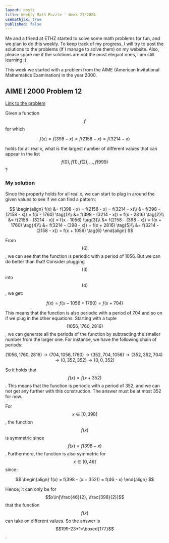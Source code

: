 ```yaml
---
layout: posts
title: Weekly Math Puzzle - Week 21/2024
usemathjax: true
published: false
---
```


Me and a friend at ETHZ started to solve some math problems for fun, and we plan to do this weekly.
To keep track of my progress, I will try to post the solutions to the problems (if I manage to solve them) on my website.
Also, please spare me if the solutions are not the most elegant ones, I am still learning :)

This week we started with a problem from the AIME (American Invitational Mathematics Examination) in the year 2000.

## AIME I 2000 Problem 12

[Link to the problem](https://artofproblemsolving.com/wiki/index.php/2000_AIME_I_Problems)

Given a function $$f$$ for which

$$f(x) = f(398 - x) = f(2158 - x) = f(3214 - x)$$

holds for all real $x,$ what is the largest number of different values that can appear in the list $$f(0),f(1),f(2),\ldots,f(999)$$?

### My solution

Since the property holds for all real $x$, we can start to plug in around the given values to see if we can find a pattern:

$$
\begin{align}
f(x) &= f(398 - x) = f(2158 - x) = f(3214 - x)\\
&= f(398 - (2158 - x)) = f(x - 1760) \tag{1}\\
&= f(398 - (3214 - x)) = f(x - 2816) \tag{2}\\
&= f(2158 - (3214 - x)) = f(x - 1056) \tag{3}\\
&= f(2158 - (398 - x)) = f(x + 1760) \tag{4}\\
&= f(3214 - (398 - x)) = f(x + 2816) \tag{5}\\
&= f(3214 - (2158 - x)) = f(x + 1056) \tag{6}
\end{align}
$$

From $$(6)$$, we can see that the function is periodic with a period of 1056.
But we can do better than that! Consider plugging $$(3)$$ into $$(4)$$, we get:

$$
f(x) = f(x - 1056 + 1760) = f(x + 704)
$$

This means that the function is also periodic with a period of 704 and so on if we plug in the other equations.
Starting with a tuple $$(1056, 1760, 2816)$$, we can generate all the periods of the function by subtracting the smaller number from the larger one.
For instance, we have the following chain of periods:

$$
(1056, 1760, 2816) \rightarrow (704, 1056, 1760) \rightarrow (352, 704, 1056) \rightarrow (352, 352, 704) \rightarrow (0, 352, 352) \rightarrow (0, 0, 352)
$$

So it holds that $$f(x) = f(x + 352)$$.
This means that the function is periodic with a period of 352, and we can not get any further with this construction.
The answer must be at most 352 for now.

For $$x\in[0,398]$$, the function $$f(x)$$ is symmetric since $$f(x) = f(398 - x)$$.
Furthermore, the function is also symmetric for $$x\in[0, 46]$$ since:

$$
\begin{align}
f(x) = f(398 - (x + 352)) = f(46 - x)
\end{align}
$$

Hence, it can only be for $$x\in[\frac{46}{2}, \frac{398}{2}]$$ that the function $$f(x)$$ can take on different values.
So the answer is $$199-23+1=\boxed{177}$$.
